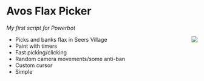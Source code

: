 <h1>Avos Flax Picker</h1>
<i>My first script for Powerbot</i>

<ul align="left">
<img align="right" style="float:right" src="http://i.imgur.com/31rRvPM.jpg" />
<p></p>
<p></p>
<li>Picks and banks flax in Seers Village</li>
<li>Paint with timers</li>
<li>Fast picking/clicking</li>
<li>Random camera movements/some anti-ban</li>
<li>Custom cursor</li>
<li>Simple</li>
</ul>
